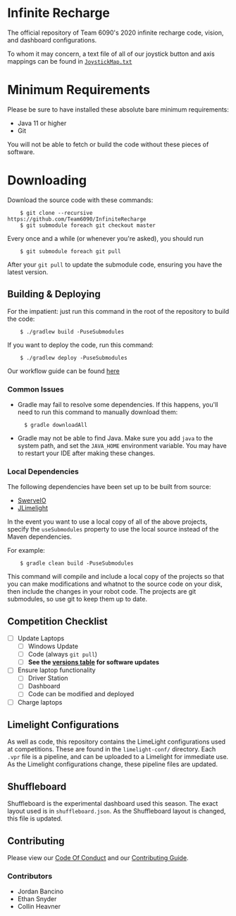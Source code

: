 # Infinite Recharge
The official repository of Team 6090's 2020 infinite recharge code, vision, and dashboard configurations.

To whom it may concern, a text file of all of our joystick button and axis mappings can be found in [`JoystickMap.txt`](JoystickMap.txt)

# Minimum Requirements
Please be sure to have installed these absolute bare minimum requirements:

- Java 11 or higher
- Git

You will not be able to fetch or build the code without these pieces of software.

# Downloading
Download the source code with these commands:

        $ git clone --recursive https://github.com/Team6090/InfiniteRecharge
        $ git submodule foreach git checkout master

Every once and a while (or whenever you're asked), you should run

        $ git submodule foreach git pull

After your `git pull` to update the submodule code, ensuring you have the latest version.

## Building & Deploying
For the impatient: just run this command in the root of the repository to build the code:

        $ ./gradlew build -PuseSubmodules

If you want to deploy the code, run this command:

        $ ./gradlew deploy -PuseSubmodules

Our workflow guide can be found [here](#contributing)

### Common Issues
- Gradle may fail to resolve some dependencies. If this happens, you'll need to run this command to manually download them: 

        $ gradle downloadAll

- Gradle may not be able to find Java. Make sure you add `java` to the system path, and set the `JAVA_HOME` environment variable. You may have to restart your IDE after making these changes.

### Local Dependencies
The following dependencies have been set up to be built from source:

- [SwerveIO](https://git.bancino.net/?p=robotics/SwerveIO.git)
- [JLimelight](https://git.bancino.net/?p=robotics/JLimelight.git)

In the event you want to use a local copy of all of the above projects, specify the `useSubmodules` property to use the local source instead of the Maven dependencies.

For example:

        $ gradle clean build -PuseSubmodules

This command will compile and include a local copy of the projects so that you can make modifications and whatnot to the source code on your disk, then include the changes in your robot code. The projects are git submodules, so use git to keep them up to date.

## Competition Checklist
- [ ] Update Laptops
    - [ ] Windows Update
    - [ ] Code (always `git pull`)
    - [ ] **See the [versions table](https://github.com/Team6090/Software-Table/blob/master/README.md) for software updates**
- [ ] Ensure laptop functionality
    - [ ] Driver Station
    - [ ] Dashboard
    - [ ] Code can be modified and deployed
- [ ] Charge laptops

## Limelight Configurations
As well as code, this repository contains the LimeLight configurations used at competitions. These are found in the `limelight-conf/` directory. Each `.vpr` file is a pipeline, and can be uploaded to a Limelight for immediate use. As the Limelight configurations change, these pipeline files are updated.

## Shuffleboard
Shuffleboard is the experimental dashboard used this season. The exact layout used is in `shuffleboard.json`. As the Shuffleboard layout is changed, this file is updated.

## Contributing
Please view our [Code Of Conduct](CODE_OF_CONDUCT.md) and our [Contributing Guide](https://docs.google.com/document/d/1KQAkZUGQNtcGS0PK-z6KMCrwNERii5Keec-gO0QWUK0/edit?usp=sharing).

### Contributors
- Jordan Bancino
- Ethan Snyder
- Collin Heavner